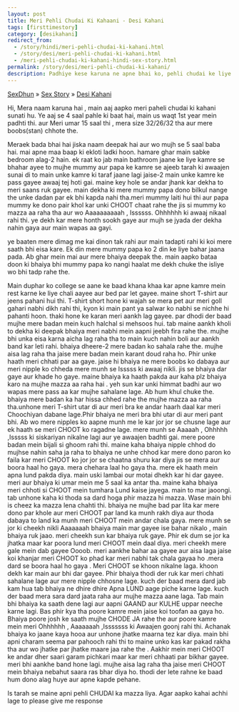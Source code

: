 ```yaml
---
layout: post
title: Meri Pehli Chudai Ki Kahaani - Desi Kahani
tags: [firsttimestory]
category: [desikahani]
redirect_from:
  - /story/hindi/meri-pehli-chudai-ki-kahani.html
  - /story/desi/meri-pehli-chudai-ki-kahani.html
  - /meri-pehli-chudai-ki-kahani-hindi-sex-story.html
permalink: /story/desi/meri-pehli-chudai-ki-kahani/
description: Padhiye kese karuna ne apne bhai ko, pehli chudai ke liye manaya.
---
```


<div class="breadcrumb">
<span itemscope='itemscope' itemtype='http://data-vocabulary.org/Breadcrumb'><a href="/" itemprop="url"><span title="SexDhun" itemprop='title'>SexDhun</span></a></span>
<span itemscope='itemscope' itemtype='http://data-vocabulary.org/Breadcrumb'>&#187; <a href="/story/" itemprop="url"><span title="Sex Story" itemprop='title'>Sex Story</span></a></span>
<span itemscope='itemscope' itemtype='http://data-vocabulary.org/Breadcrumb'>&#187; <a href="/story/desi/" itemprop="url"><span title="Desi Kahani" itemprop='title'>Desi Kahani</span></a></span>
</div>

Hi, Mera naam karuna hai , main aaj aapko meri paheli chudai ki kahani sunati hu.
Ye aaj se 4 saal pahle ki baat hai, main us waqt 1st year mein padhti thi. aur Meri umar 15 saal thi , mera size 32/26/32 tha aur mere boobs(stan) chhote the.


Meraek bada bhai hai jiska naam deepak hai aur wo mujh se 5 saal baba hai. mai apne maa baap ki ekloti ladki hoon. hamare ghar main sabke bedroom alag-2 hain. ek raat ko jab main bathroom jaane ke liye kamre se bhahar ayee to mujhe mummy aur papa ke kamre se ajeeb tarah ki awaajen sunai di to main unke kamre ki taraf jaane lagi jaise-2 main unke kamre ke pass gayee awaaj tej hoti gai. maine key hole se andar jhank kar dekha to meri saans ruk gayee. main dekha ki mere mummy papa dono bilkul nange the unke dadan par ek bhi kapda nahi tha.meri mummy laiti hui thi aur papa mummy ke dono pair khol kar unki CHOOT chaat rahe the jis si mummy ko mazza aa raha tha aur wo Aaaaaaaaaah , Issssss. Ohhhhhh ki awaaj nikaal rahi thi. ye dekh kar mere honth sookh gaye aur mujh se jyada der dekha nahin gaya aur main wapas aa gayi.


ye baaten mere dimag me kai dinon tak rahi aur main tadapti rahi ki koi mere saath bhi eisa kare. Ek din mere mummy papa ko 2 din ke liye bahar jaana pada. Ab ghar mein mai aur mere bhaiya deepak the. main aapko bataa doon ki bhaiya bhi mummy papa ko nangi haalat me dekh chuke the isliye wo bhi tadp rahe the.


Main duphar ko college se aane ke baad khana khaa kar apne kamre mein rest karne ke liye chali aayee aur bed par let gayee. maine short T-shirt aur jeens pahani hui thi. T-shirt short hone ki wajah se mera pet aur meri goll gahari nabhi dikh rahi thi, kyon ki main pant ya salwar ko nabhi se nichhe hi pahanti hoon. thaki hone ke karan meri aankh lag gayee. par dhodi der baad mujhe mere badan mein kuch halchal si mehsoos hui. tab maine aankh kholi to dekha ki deepak bhaiya meri nabhi mein aapni jeebh fira rahe the. mujhe bhi unka eisa karna aicha lag raha tha to main kuch nahin boli aur aankh band kar leti rahi. bhaiya dheere-2 mere badan ko sahala rahe the. mujhe aisa lag raha tha jaise mere badan mein karant doud raha ho. Phir unke haath meri chhati par aa gaye. jaise hi bhaiya ne mere boobs ko dabaya aur meri nipple ko chheda mere munh se Isssss ki awaaj nikli. jis se bhaiya dar gaye aur khade ho gaye. maine bhaiya ka haath pakda aur kaha plz bhaiya karo na mujhe mazza aa raha hai . yeh sun kar unki himmat badhi aur wo wapas mere pass aa kar mujhe sahalane lage. Ab hum khul chuke the. bhaiya mere badan ka har hissa chhed rahe the mujhe mazza aa raha tha.unhone meri T-shirt utar di aur meri bra ke andar haarh daal kar meri Choochiyan dabane lage.Phir bhaiya ne meri bra bhi utar di aur meri pant bhi. Ab wo mere nipples ko aapne munh me le kar jor jor se chusne lage aur ek haath se meri CHOOT ko ragadne lage. mere munh se Aaaaah , Ohhhhh ,Isssss ki siskariyan nikalne lagi aur ye awaajen badhti gai. mere poore badan mein bijali si ghoom rahi thi. maine kaha bhaiya nipple chhod do mujhse nahin saha ja raha to bhaiya ne unhe chhod kar mere dono paron ko faila kar meri CHOOT ko jor jor se chaatna shuru kar diya jis se mera aur boora haal ho gaya. mera chehara laal ho gaya tha. mere ek haath mein apna lund pakda diya. main uski lambai our motai dhekh kar hi dar gayee. meri aur bhaiya ki umar mein me 5 saal ka antar tha. maine kaha bhaiya meri chhoti si CHOOT mein tumhara Lund kaise jayega. main to mar jaoongi. tab unhone kaha ki thoda sa dard hoga phir mazza hi mazza. Wase main bhi is cheez ka mazza lena chahti thi. bhaiya ne mujhe bad par lita kar mere dono par khole aur meri CHOOT par land ka munh rakh diya aur thoda dabaya to land ka munh meri CHOOT mein andar chala gaya. mere munh se jor ki cheekh nikli Aaaaaaah bhaiya main mar gayee ise bahar nikalo , main bhaiya ruk jaao. meri cheekh sun kar bhaiya ruk gaye. Phir ek dum se jor ka jhatka maar kar poora lund meri CHOOT mein daal diya. meri cheekh mere gale mein dab gayee Oooob. meri aankhe bahar aa gayee aur aisa laga jaise koi khanjar meri CHOOT ko phad kar meri nabhi tak chala gayaa ho .mera dard se boora haal ho gaya . Meri CHOOT se khoon nikalne laga. khoon dekh kar main aur bhi dar gayee. Phir bhaiya thodi der ruk kar meri chhati sahalane lage aur mere nipple chhosne lage. kuch der baad mera dard jab kam hua tab bhaiya ne dhire dhire Apna LUND aage piche karne lage. kuch der baad mera sara dard jaata raha aur mujhe mazza aane laga. Tab main bhi bhaiya ka saath dene lagi aur aapni GAAND aur KULHE uppar neeche karne lagi. Bas phir kya tha poore kamre mein jaise koi toofan aa gaya ho. Bhaiya poore josh ke saath mujhe CHODE JA rahe the aur poore kamre mein meri Ohhhhhh , Aaaaaaah ,Isssssss ki Awaajen goonj rahi thi. Achanak bhaiya ko jaane kaya hooa aur unhone jhatke maarna tez kar diya. main bhi apni charam seema par pahooch rahi thi to maine unko kas kar pakad rakha tha aur wo jhatke par jhatke maare jaa rahe the . Aakhir mein meri CHOOT ke andar dher saari garam pichkari maar kar meri chhaati par bikhar gayee. meri bhi aankhe band hone lagi. mujhe aisa lag raha tha jaise meri CHOOT mein bhaiya nebahut saara ras bhar diya ho. thodi der lete rahne ke baad hum dono alag huye aur apne kapde pehane.


Is tarah se maine apni pehli CHUDAI ka mazza liya. Agar aapko kahai achhi lage to please give me response
